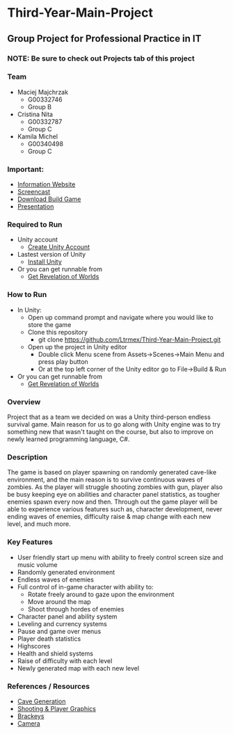 # Third-Year-Main-Project
## Group Project for Professional Practice in IT
### NOTE: Be sure to check out Projects tab of this project

### Team
* Maciej Majchrzak 
    - G00332746
    - Group B
* Cristina Nita 
    - G00332787
    - Group C
* Kamila Michel 
    - G00340498
    - Group C

### Important:
* [Information Website](https://maciejmajchrzak16.wixsite.com/revelationofworlds)
* [Screencast](https://www.youtube.com/watch?v=5M9YO3Nwr8A)
* [Download Build Game](https://www.dropbox.com/s/7dz22v5qhntx6o1/GameGroupProject.zip?dl=0)
* [Presentation](https://sway.com/X8Bm7vWpf15lqYcy?ref=Link)

### Required to Run
* Unity account
    - [Create Unity Account](https://id.unity.com/en/conversations/b354fb91-72d5-412e-a6bb-440eee53a36a01af)
* Lastest version of Unity
    - [Install Unity](https://unity3d.com/get-unity/download)
* Or you can get runnable from
    - [Get Revelation of Worlds](https://www.dropbox.com/s/7dz22v5qhntx6o1/GameGroupProject.zip?dl=0)

### How to Run
* In Unity:
    - Open up command prompt and navigate where you would like to store the game
    - Clone this repository
        - git clone https://github.com/Ltrmex/Third-Year-Main-Project.git
    - Open up the project in Unity editor
        - Double click Menu scene from Assets->Scenes->Main Menu and press play button
        - Or at the top left corner of the Unity editor go to File->Build & Run
* Or you can get runnable from
    - [Get Revelation of Worlds](https://www.dropbox.com/s/7dz22v5qhntx6o1/GameGroupProject.zip?dl=0)
    
### Overview
Project that as a team we decided on was a Unity third-person endless survival game. Main reason for us to go along with Unity engine was to try something new that wasn't taught on the course, but also to improve on newly learned programming language, C#.

### Description
The game is based on player spawning on randomly generated cave-like environment, and the main reason is to survive continuous waves of zombies. As the player will struggle shooting zombies with gun, player also be busy keeping eye on abilities and character panel statistics, as tougher enemies spawn every now and then. Through out the game player will be able to experience various features such as, character development, never ending waves of enemies, difficulty raise & map change with each new level, and much more.

### Key Features
* User friendly start up menu with ability to freely control screen size and music volume
* Randomly generated environment
* Endless waves of enemies
* Full control of in-game character with ability to:
  - Rotate freely around to gaze upon the environment
  - Move around the map
  - Shoot through hordes of enemies
* Character panel and ability system
* Leveling and currency systems
* Pause and game over menus
* Player death statistics
* Highscores
* Health and shield systems
* Raise of difficulty with each level
* Newly generated map with each new level

### References / Resources
* [Cave Generation](https://unity3d.com/learn/tutorials/s/procedural-cave-generation-tutorial)
* [Shooting & Player Graphics](https://unity3d.com/learn/tutorials/s/survival-shooter-tutorial)
* [Brackeys](https://www.youtube.com/channel/UCYbK_tjZ2OrIZFBvU6CCMiA)
* [Camera](https://www.youtube.com/watch?v=fOvf7gRO_aM)
